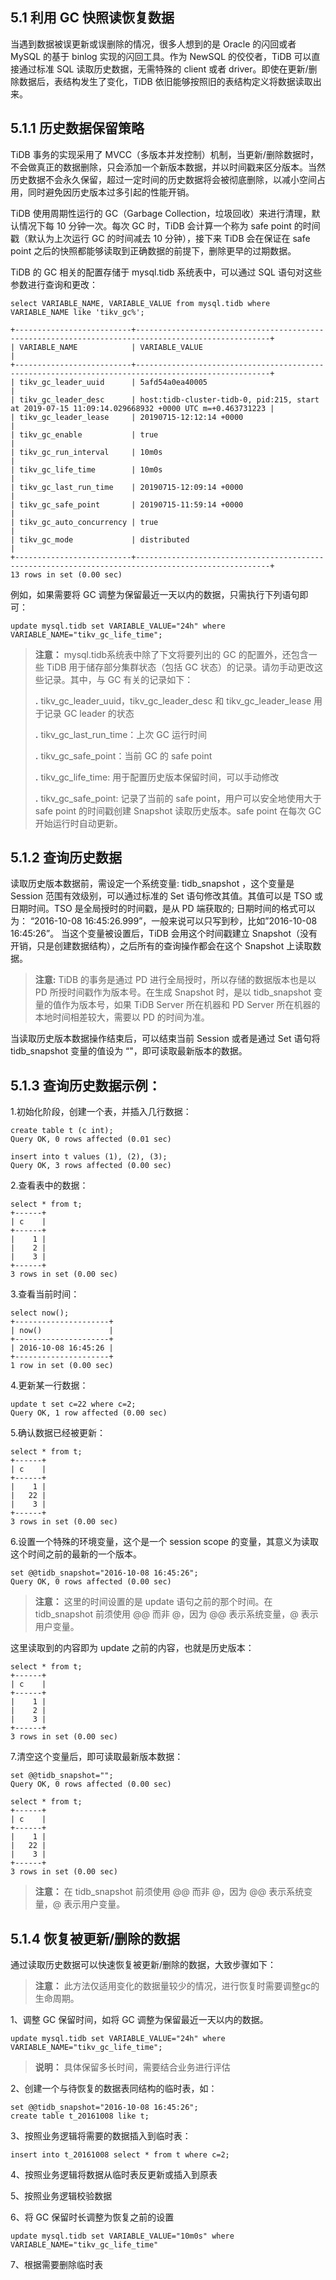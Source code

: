 ## 5.1 利用 GC 快照读恢复数据

当遇到数据被误更新或误删除的情况，很多人想到的是 Oracle 的闪回或者 MySQL 的基于 binlog 实现的闪回工具。作为 NewSQL 的佼佼者，TiDB 可以直接通过标准 SQL 读取历史数据，无需特殊的 client 或者 driver。即使在更新/删除数据后，表结构发生了变化，TiDB 依旧能够按照旧的表结构定义将数据读取出来。

## 5.1.1 历史数据保留策略

TiDB 事务的实现采用了 MVCC（多版本并发控制）机制，当更新/删除数据时，不会做真正的数据删除，只会添加一个新版本数据，并以时间戳来区分版本。当然历史数据不会永久保留，超过一定时间的历史数据将会被彻底删除，以减小空间占用，同时避免因历史版本过多引起的性能开销。


TiDB 使用周期性运行的 GC（Garbage Collection，垃圾回收）来进行清理，默认情况下每 10 分钟一次。每次 GC 时，TiDB 会计算一个称为 safe point 的时间戳（默认为上次运行 GC 的时间减去 10 分钟），接下来 TiDB 会在保证在 safe point 之后的快照都能够读取到正确数据的前提下，删除更早的过期数据。

TiDB 的 GC 相关的配置存储于 mysql.tidb 系统表中，可以通过 SQL 语句对这些参数进行查询和更改：

```
select VARIABLE_NAME, VARIABLE_VALUE from mysql.tidb where VARIABLE_NAME like 'tikv_gc%';

+--------------------------+----------------------------------------------------------------------------------------------------+
| VARIABLE_NAME            | VARIABLE_VALUE                                                                                     |
+--------------------------+----------------------------------------------------------------------------------------------------+
| tikv_gc_leader_uuid      | 5afd54a0ea40005                                                                                    |
| tikv_gc_leader_desc      | host:tidb-cluster-tidb-0, pid:215, start at 2019-07-15 11:09:14.029668932 +0000 UTC m=+0.463731223 |
| tikv_gc_leader_lease     | 20190715-12:12:14 +0000                                                                            |
| tikv_gc_enable           | true                                                                                               |
| tikv_gc_run_interval     | 10m0s                                                                                              |
| tikv_gc_life_time        | 10m0s                                                                                              |
| tikv_gc_last_run_time    | 20190715-12:09:14 +0000                                                                            |
| tikv_gc_safe_point       | 20190715-11:59:14 +0000                                                                            |
| tikv_gc_auto_concurrency | true                                                                                               |
| tikv_gc_mode             | distributed                                                                                        |
+--------------------------+----------------------------------------------------------------------------------------------------+
13 rows in set (0.00 sec)                                                                                      
```

例如，如果需要将 GC 调整为保留最近一天以内的数据，只需执行下列语句即可：

```
update mysql.tidb set VARIABLE_VALUE="24h" where VARIABLE_NAME="tikv_gc_life_time";
```

> **注意：** mysql.tidb系统表中除了下文将要列出的 GC 的配置外，还包含一些 TiDB 用于储存部分集群状态（包括 GC 状态）的记录。请勿手动更改这些记录。其中，与 GC 有关的记录如下：
>
> **.** tikv_gc_leader_uuid，tikv_gc_leader_desc 和 tikv_gc_leader_lease 用于记录 GC leader 的状态
>
> **.** tikv_gc_last_run_time：上次 GC 运行时间
>
> **.** tikv_gc_safe_point：当前 GC 的 safe point
>
> **.** tikv_gc_life_time: 用于配置历史版本保留时间，可以手动修改
>
> **.** tikv_gc_safe_point: 记录了当前的 safe point，用户可以安全地使用大于 safe point 的时间戳创建 Snapshot 读取历史版本。safe point 在每次 GC 开始运行时自动更新。

## 5.1.2 查询历史数据

读取历史版本数据前，需设定一个系统变量: tidb_snapshot ，这个变量是 Session 范围有效级别，可以通过标准的 Set 语句修改其值。其值可以是 TSO 或日期时间。TSO 是全局授时的时间戳，是从 PD 端获取的; 日期时间的格式可以为： “2016-10-08 16:45:26.999”，一般来说可以只写到秒，比如”2016-10-08 16:45:26”。 当这个变量被设置后，TiDB 会用这个时间戳建立 Snapshot（没有开销，只是创建数据结构），之后所有的查询操作都会在这个 Snapshot 上读取数据。

> **注意:** TiDB 的事务是通过 PD 进行全局授时，所以存储的数据版本也是以 PD 所授时间戳作为版本号。在生成 Snapshot 时，是以 tidb_snapshot 变量的值作为版本号，如果 TiDB Server 所在机器和 PD Server 所在机器的本地时间相差较大，需要以 PD 的时间为准。

当读取历史版本数据操作结束后，可以结束当前 Session 或者是通过 Set 语句将 tidb_snapshot 变量的值设为 “"，即可读取最新版本的数据。

## 5.1.3 查询历史数据示例：

1.初始化阶段，创建一个表，并插入几行数据：

```
create table t (c int);
Query OK, 0 rows affected (0.01 sec)

insert into t values (1), (2), (3);
Query OK, 3 rows affected (0.00 sec)
```

2.查看表中的数据：

```
select * from t;
+------+
| c    |
+------+
|    1 |
|    2 |
|    3 |
+------+
3 rows in set (0.00 sec)
```

3.查看当前时间：

```
select now();
+---------------------+
| now()               |
+---------------------+
| 2016-10-08 16:45:26 |
+---------------------+
1 row in set (0.00 sec)
```

4.更新某一行数据：

```
update t set c=22 where c=2;
Query OK, 1 row affected (0.00 sec)
```

5.确认数据已经被更新：

```
select * from t;
+------+
| c    |
+------+
|    1 |
|   22 |
|    3 |
+------+
3 rows in set (0.00 sec)
```

6.设置一个特殊的环境变量，这个是一个 session scope 的变量，其意义为读取这个时间之前的最新的一个版本。

```
set @@tidb_snapshot="2016-10-08 16:45:26";
Query OK, 0 rows affected (0.00 sec)
```

> **注意：** 这里的时间设置的是 update 语句之前的那个时间。在 tidb_snapshot 前须使用 @@ 而非 @，因为 @@ 表示系统变量，@ 表示用户变量。

这里读取到的内容即为 update 之前的内容，也就是历史版本：

```
select * from t;
+------+
| c    |
+------+
|    1 |
|    2 |
|    3 |
+------+
3 rows in set (0.00 sec)
```

7.清空这个变量后，即可读取最新版本数据：

```
set @@tidb_snapshot="";
Query OK, 0 rows affected (0.00 sec)

select * from t;
+------+
| c    |
+------+
|    1 |
|   22 |
|    3 |
+------+
3 rows in set (0.00 sec)
```

> **注意：** 在 tidb_snapshot 前须使用 @@ 而非 @，因为 @@ 表示系统变量，@ 表示用户变量。

## 5.1.4 恢复被更新/删除的数据

通过读取历史数据可以快速恢复被更新/删除的数据，大致步骤如下：

> **注意：** 此方法仅适用变化的数据量较少的情况，进行恢复时需要调整gc的生命周期。


1、调整 GC 保留时间，如将 GC 调整为保留最近一天以内的数据。

```
update mysql.tidb set VARIABLE_VALUE="24h" where VARIABLE_NAME="tikv_gc_life_time";
```

> **说明：** 具体保留多长时间，需要结合业务进行评估


2、创建一个与待恢复的数据表同结构的临时表，如：

```
set @@tidb_snapshot="2016-10-08 16:45:26";
create table t_20161008 like t;
```

3、按照业务逻辑将需要的数据插入到临时表：

```
insert into t_20161008 select * from t where c=2;
```

4、按照业务逻辑将数据从临时表反更新或插入到原表

5、按照业务逻辑校验数据

6、将 GC 保留时长调整为恢复之前的设置

```
update mysql.tidb set VARIABLE_VALUE="10m0s" where VARIABLE_NAME="tikv_gc_life_time"
```

7、根据需要删除临时表
